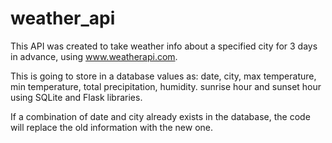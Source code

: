 # weather_api

This API was created to take weather info about a specified city for 3 days in advance, using www.weatherapi.com.

This is going to store in a database values as: date, city, max temperature, min temperature, total
precipitation, humidity. sunrise hour and sunset hour using SQLite and Flask libraries.

If a combination of date and city already exists in the database, the code will replace the old information with the new one.

